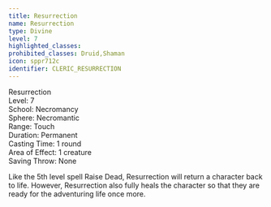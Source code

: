 ```yaml
---
title: Resurrection
name: Resurrection
type: Divine
level: 7
highlighted_classes: 
prohibited_classes: Druid,Shaman
icon: sppr712c
identifier: CLERIC_RESURRECTION
---
```

Resurrection  
Level: 7  
School: Necromancy  
Sphere: Necromantic  
Range: Touch  
Duration: Permanent  
Casting Time: 1 round  
Area of Effect: 1 creature  
Saving Throw: None  
  
Like the 5th level spell Raise Dead, Resurrection will return a character back to life. However, Resurrection also fully heals the character so that they are ready for the adventuring life once more.  
